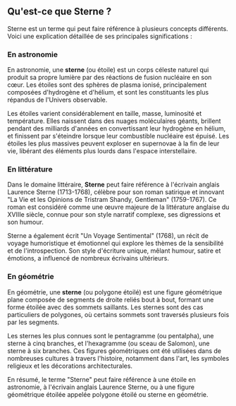 ## Qu'est-ce que Sterne ?

Sterne est un terme qui peut faire référence à plusieurs concepts différents. Voici une explication détaillée de ses principales significations :

### En astronomie

En astronomie, une **sterne** (ou étoile) est un corps céleste naturel qui produit sa propre lumière par des réactions de fusion nucléaire en son cœur. Les étoiles sont des sphères de plasma ionisé, principalement composées d'hydrogène et d'hélium, et sont les constituants les plus répandus de l'Univers observable.

Les étoiles varient considérablement en taille, masse, luminosité et température. Elles naissent dans des nuages moléculaires géants, brillent pendant des milliards d'années en convertissant leur hydrogène en hélium, et finissent par s'éteindre lorsque leur combustible nucléaire est épuisé. Les étoiles les plus massives peuvent exploser en supernovae à la fin de leur vie, libérant des éléments plus lourds dans l'espace interstellaire.

### En littérature

Dans le domaine littéraire, **Sterne** peut faire référence à l'écrivain anglais Laurence Sterne (1713-1768), célèbre pour son roman satirique et innovant "La Vie et les Opinions de Tristram Shandy, Gentleman" (1759-1767). Ce roman est considéré comme une œuvre majeure de la littérature anglaise du XVIIIe siècle, connue pour son style narratif complexe, ses digressions et son humour.

Sterne a également écrit "Un Voyage Sentimental" (1768), un récit de voyage humoristique et émotionnel qui explore les thèmes de la sensibilité et de l'introspection. Son style d'écriture unique, mêlant humour, satire et émotions, a influencé de nombreux écrivains ultérieurs.

### En géométrie

En géométrie, une **sterne** (ou polygone étoilé) est une figure géométrique plane composée de segments de droite reliés bout à bout, formant une forme étoilée avec des sommets saillants. Les sternes sont des cas particuliers de polygones, où certains sommets sont traversés plusieurs fois par les segments.

Les sternes les plus connues sont le pentagramme (ou pentalpha), une sterne à cinq branches, et l'hexagramme (ou sceau de Salomon), une sterne à six branches. Ces figures géométriques ont été utilisées dans de nombreuses cultures à travers l'histoire, notamment dans l'art, les symboles religieux et les décorations architecturales.

En résumé, le terme "Sterne" peut faire référence à une étoile en astronomie, à l'écrivain anglais Laurence Sterne, ou à une figure géométrique étoilée appelée polygone étoilé ou sterne en géométrie.